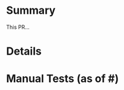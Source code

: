 # Summary

<!--Enter a one line summary of the PR-->

This PR...

# Details

<!--Dive into your changes-->

# Manual Tests (as of #<!-- Enter commit number -->)

<!--List the manual tests you've complete in a checklist.
Also make use of the manual tests in "docs/Manual Integration Tests.md"-->